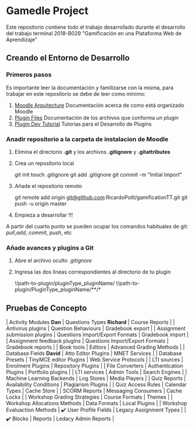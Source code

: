 # Gamedle Project

Este repositorio contiene todo el trabajo desarrollado durante el desarrollo del trabajo terminal 2018-B029 "Gamificación en una Plataforma Web de Aprendizaje"

## Creando el Entorno de Desarrollo

### Primeros pasos

Es importante leer la documentación y familizarse con la misma, para trabajar en este repositorio se debe de leer como mínimo:

1. [Moodle Arquitecture](https://docs.moodle.org/dev/Moodle_architecture) Documentación acerca de como está organizado Moodle
2. [Plugin Files](https://docs.moodle.org/dev/Plugin_files#db.2Finstall.xml) Documentación de los archivos que conforma un plugin
3. [Plugin Dev Tutorial](https://docs.moodle.org/dev/Tutorial) Tutorias para el Desarrollo de Plugins


### Anadir repositorio a la carpeta de instalacion de Moodle

1. Elimina el directorio **.git** y los archivos **.gitignore** y **.gitattributes**
2. Crea un repositorio local

    git init
    touch .gitignore
    git add .gitignore
    git commit -m "Initial Import"

3. Añade el repositorio remoto

    git remote add origin git@github.com:RicardoPolit/gamificationTT.git
    git push -u origin master

4. Empieza a desarrollar !!!

A partir del cuarto punto se pueden ocupar los comandos habituales de git: *pull*,*add*, *commit*, *push*, etc


### Añade avances y plugins a Git

1. Abre el archivo oculto *.gitignore*
2. Ingresa las dos lineas correspondientes al directorio de tu plugin

    !/path-to-plugin/pluginType_pluginName/
    !/path-to-plugin/PluginType_pluginName/**/*

## Pruebas de Concepto

|                    Activity Modules **Dan**      |                    Questions Types **Richard**      |                    Course Reports           |
|                    Antivirus plugins             |                    Question Behaviours              |                    Gradebook export         |
|                    Assignment submission plugins |                    Questions Import/Export Formats  |                    Gradebook import         |
|                    Assignment feedback plugins   |                    Questions Import/Export Formats  |                    Gradebook reports        |
|                    Book tools                    |                    Editors                          |                    Advanced Grading Methods |
|                    Database Fields **David**     |                    Atto Editor Plugins              |                    MNET Services            |
|                    Database Presets              |                    TinyMCE editor Plugins           |                    Web Service Protocols    |
|                    LTI sources                   |                    Enrolment Plugins                |                    Repository Plugins       |
|                    File Converters               |                    Authentication Plugins           |                    Portfolio plugins        |
|                    LTI services                  |                    Admin Tools                      |                    Search Engines           |
|                    Machine Learning Backends     |                    Log Stores                       |                    Media Players            |
|                    Quiz Reports                  |                    Availability Conditions          |                    Plagiarism Plugins       |
|                    Quiz Access Rules             |                    Calendar Types                   |                    Cache Store              |
|                    SCORM Reports                 |                    Messaging Consumers              |                    Cache Locks              |
|                    Workshop Grading Strategies   |                    Course Formats                   |                    Themes                   |
|                    Workshop Allocations Methods  |                    Data Formats                     |                    Local Plugins            |
|                    Workshop Evaluaction Methods  | :heavy_check_mark: User Profile Fields              |                    Legacy Assignment Types  |
| :heavy_check_mark: Blocks                        |                    Reports                          |                    Ledacy Admin Reports     |


